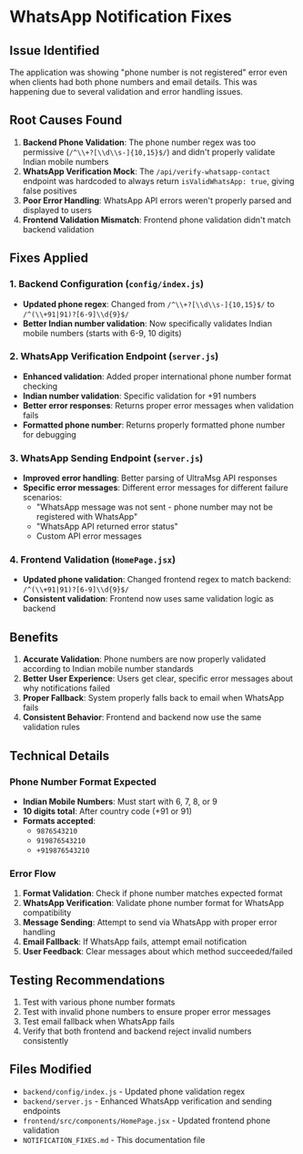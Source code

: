 # WhatsApp Notification Fixes

## Issue Identified
The application was showing "phone number is not registered" error even when clients had both phone numbers and email details. This was happening due to several validation and error handling issues.

## Root Causes Found

1. **Backend Phone Validation**: The phone number regex was too permissive (`/^\\+?[\\d\\s-]{10,15}$/`) and didn't properly validate Indian mobile numbers
2. **WhatsApp Verification Mock**: The `/api/verify-whatsapp-contact` endpoint was hardcoded to always return `isValidWhatsApp: true`, giving false positives
3. **Poor Error Handling**: WhatsApp API errors weren't properly parsed and displayed to users
4. **Frontend Validation Mismatch**: Frontend phone validation didn't match backend validation

## Fixes Applied

### 1. Backend Configuration (`config/index.js`)
- **Updated phone regex**: Changed from `/^\\+?[\\d\\s-]{10,15}$/` to `/^(\\+91|91)?[6-9]\\d{9}$/`
- **Better Indian number validation**: Now specifically validates Indian mobile numbers (starts with 6-9, 10 digits)

### 2. WhatsApp Verification Endpoint (`server.js`)
- **Enhanced validation**: Added proper international phone number format checking
- **Indian number validation**: Specific validation for +91 numbers
- **Better error responses**: Returns proper error messages when validation fails
- **Formatted phone number**: Returns properly formatted phone number for debugging

### 3. WhatsApp Sending Endpoint (`server.js`)
- **Improved error handling**: Better parsing of UltraMsg API responses  
- **Specific error messages**: Different error messages for different failure scenarios:
  - "WhatsApp message was not sent - phone number may not be registered with WhatsApp"
  - "WhatsApp API returned error status"
  - Custom API error messages

### 4. Frontend Validation (`HomePage.jsx`)
- **Updated phone validation**: Changed frontend regex to match backend: `/^(\\+91|91)?[6-9]\\d{9}$/`
- **Consistent validation**: Frontend now uses same validation logic as backend

## Benefits

1. **Accurate Validation**: Phone numbers are now properly validated according to Indian mobile number standards
2. **Better User Experience**: Users get clear, specific error messages about why notifications failed
3. **Proper Fallback**: System properly falls back to email when WhatsApp fails
4. **Consistent Behavior**: Frontend and backend now use the same validation rules

## Technical Details

### Phone Number Format Expected
- **Indian Mobile Numbers**: Must start with 6, 7, 8, or 9
- **10 digits total**: After country code (+91 or 91)
- **Formats accepted**: 
  - `9876543210`
  - `919876543210` 
  - `+919876543210`

### Error Flow
1. **Format Validation**: Check if phone number matches expected format
2. **WhatsApp Verification**: Validate phone number format for WhatsApp compatibility
3. **Message Sending**: Attempt to send via WhatsApp with proper error handling
4. **Email Fallback**: If WhatsApp fails, attempt email notification
5. **User Feedback**: Clear messages about which method succeeded/failed

## Testing Recommendations

1. Test with various phone number formats
2. Test with invalid phone numbers to ensure proper error messages
3. Test email fallback when WhatsApp fails
4. Verify that both frontend and backend reject invalid numbers consistently

## Files Modified

- `backend/config/index.js` - Updated phone validation regex
- `backend/server.js` - Enhanced WhatsApp verification and sending endpoints
- `frontend/src/components/HomePage.jsx` - Updated frontend phone validation
- `NOTIFICATION_FIXES.md` - This documentation file
